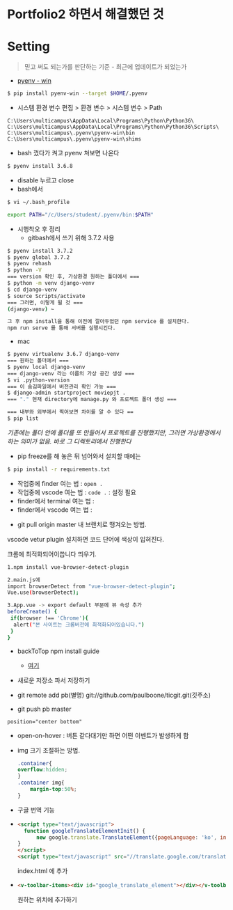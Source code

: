 # Portfolio2 하면서 해결했던 것

# Setting

> 믿고 써도 되는가를 판단하는 기준 - 최근에 업데이트가 되었는가

* [pyenv - win](<https://github.com/pyenv-win/pyenv-win>)

```bash
$ pip install pyenv-win --target $HOME/.pyenv
```

* 시스템 환경 변수 편집 > 환경 변수 > 시스템 변수 > Path

```text
C:\Users\multicampus\AppData\Local\Programs\Python\Python36\
C:\Users\multicampus\AppData\Local\Programs\Python\Python36\Scripts\
C:\Users\multicampus\.pyenv\pyenv-win\bin
C:\Users\multicampus\.pyenv\pyenv-win\shims
```

* bash 껐다가 켜고 pyenv 쳐보면 나온다

```bash
$ pyenv install 3.6.8
```

* disable 누르고 close
* bash에서

```bash
$ vi ~/.bash_profile
```

```bash
export PATH="/c/Users/student/.pyenv/bin:$PATH"
```

* 시행착오 후 정리
  * gitbash에서 쓰기 위해 3.7.2 사용

```bash
$ pyenv install 3.7.2
$ pyenv global 3.7.2
$ pyenv rehash
$ python -V
=== version 확인 후, 가상환경 원하는 폴더에서 ===
$ python -m venv django-venv
$ cd django-venv
$ source Scripts/activate
=== 그러면, 이렇게 될 것 ===
(django-venv) ~

그 후 npm install을 통해 이전에 깔아두었던 npm service 를 설치한다.
npm run serve 를 통해 서버를 실행시킨다.
```

* mac

```bash
$ pyenv virtualenv 3.6.7 django-venv
=== 원하는 폴더에서 ===
$ pyenv local django-venv
=== django-venv 라는 이름의 가상 공간 생성 ===
$ vi .python-version
=== 이 숨김파일에서 버전관리 확인 가능 ===
$ django-admin startproject moviepjt .
=== "." 현재 directory에 manage.py 와 프로젝트 폴더 생성 ===

=== 내부와 외부에서 찍어보면 차이를 알 수 있다 ==
$ pip list
```

*기존에는 폴더 안에 폴더를 또 만들어서 프로젝트를 진행했지만, 그러면 가상환경에서 하는 의미가 없음. 바로 그 디렉토리에서 진행한다*

* pip freeze를 해 놓은 뒤 넘어와서 설치할 때에는

```bash
$ pip install -r requirements.txt
```

* 작업중에 finder 여는 법 : `open .`
* 작업중에 vscode 여는 법 : `code .` : 설정 필요
* finder에서 terminal 여는 법 : 
* finder에서 vscode 여는 법 : 





- git pull origin master 내 브랜치로 땡겨오는 방법.

vscode vetur plugin  설치하면 코드 단어에 색상이 입혀진다.



크롬에 최적화되어이씁니다 띄우기.

```bash
1.npm install vue-browser-detect-plugin

2.main.js에
import browserDetect from "vue-browser-detect-plugin";
Vue.use(browserDetect);

3.App.vue -> export default 부분에 뷰 속성 추가
beforeCreate() {
 if(browser !== 'Chrome'){
  alert("본 사이트는 크롬버전에 최적화되어있습니다.")
 }
}
```



- backToTop npm install guide
  - [여기](https://www.npmjs.com/package/vue-backtotop)



- 새로운 저장소 파서 저장하기

- git remote add pb(별명) git://github.com/paulboone/ticgit.git(깃주소)
- git push pb master 

```vue
position="center bottom"
```



- open-on-hover : 버튼 같다대기만 하면 어떤 이벤트가 발생하게 함

- img 크기 조절하는 방법.

  ```css
  .container{
  overflow:hidden;
  }
  .container img{
      margin-top:50%;
  }
  ```

  

- 구글 번역 기능

- ```html
  <script type="text/javascript">
    function googleTranslateElementInit() {
        new google.translate.TranslateElement({pageLanguage: 'ko', includedLanguages: 'en,ja,ko', layout: google.translate.TranslateElement.InlineLayout.SIMPLE}, 'google_translate_element');
  }
  </script>
  <script type="text/javascript" src="//translate.google.com/translate_a/element.js?cb=googleTranslateElementInit"></script>
  ```

  index.html 에 추가

- ```html
  <v-toolbar-items><div id="google_translate_element"></div></v-toolbar-items>
  ```

  원하는 위치에 추가하기